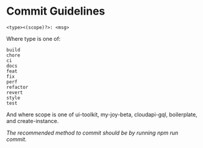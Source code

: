 # Commit Guidelines

```
<type><(scope)?>: <msg>
```

Where type is one of:

```
build
chore
ci
docs
feat
fix
perf
refactor
revert
style
test 
```

And where scope is one of ui-toolkit, my-joy-beta, cloudapi-gql, boilerplate, and create-instance.

*The recommended method to commit should be by running npm run commit.*
